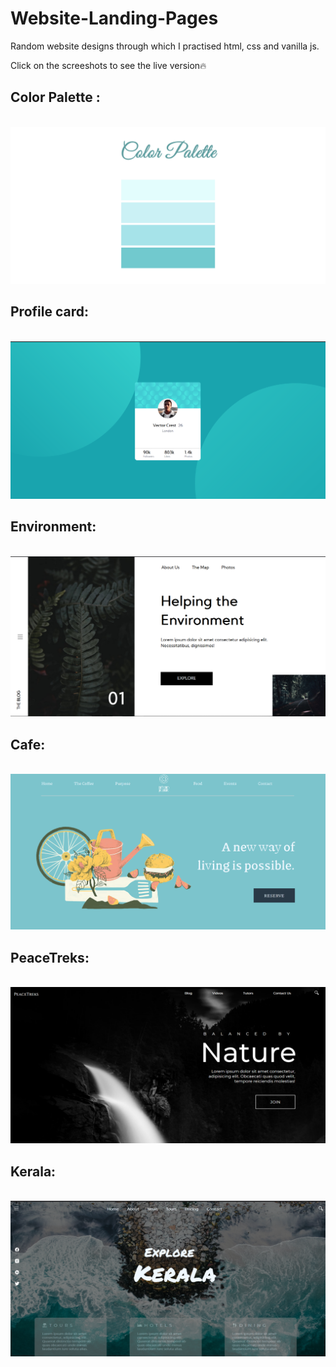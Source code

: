 # Website-Landing-Pages
Random website designs through which I practised html, css and vanilla js.

Click on the screeshots to see the live version🔥

## Color Palette : 
<br>
<a href = "https://color-paletter.netlify.app/">
    <img src = "color-paletter\assets\images\Colors 🎨.png" alt = "Screenshot">
</a>
<br>



## Profile card: 

<br>
<a href = "https://profile-card-challenge-fem.netlify.app/">
    <img src = "Frontendmaster challenge\assets\images\Screenshot .png" alt = "Screenshot">
</a>
<br>

## Environment: 

<br>

<a href = "https://cranky-wescoff-7ebeca.netlify.app/">
    <img src = "Environment/assets/images/Screenshot .png" alt = "Screenshot">
</a>
<br>


## Cafe: 

<br>

<a href = "https://musing-borg-6238bd.netlify.app/">
    <img src = "Cafe/assets/images/Screenshot.png" alt = "Screenshot">
</a>
<br>

## PeaceTreks: 

<br>

<a href = "https://laughing-saha-3a0e82.netlify.app/">
    <img src = "PeaceTreks/assets/images/Screenshot 2.png" alt = "Screenshot">
</a>
<br>

## Kerala: 

<br>

<a href = "https://brave-mcclintock-ea12fe.netlify.app/">
    <img src = "Kerala/assets/images/Screenshot.png" alt = "Screenshot">
</a>
<br>